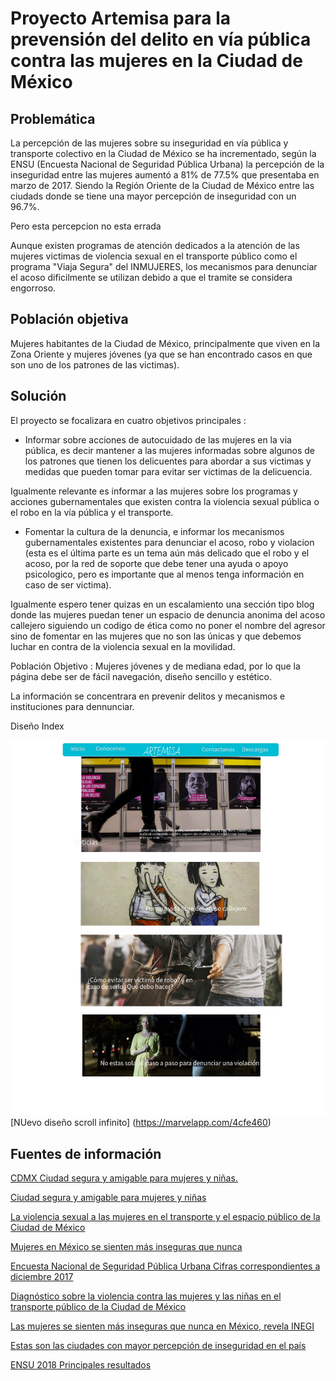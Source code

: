 # Proyecto Artemisa para la prevensión del delito en vía pública contra las mujeres en la Ciudad de México 


## Problemática 

La percepción de las mujeres sobre su inseguridad en vía pública y transporte colectivo en la Ciudad de México se ha incrementado, según la ENSU (Encuesta Nacional de Seguridad Pública Urbana) la percepción de la inseguridad entre las mujeres aumentó a 81% de  77.5% que presentaba en marzo de 2017. Siendo la Región Oriente de la Ciudad de México entre las ciudads donde se tiene una mayor percepción de inseguridad con un 96.7%.

Pero esta percepcion no esta errada 

Aunque existen programas de atención dedicados a la atención de las mujeres victimas de violencia sexual en el transporte público como el programa "Viaja Segura" del INMUJERES, los mecanismos para denunciar el acoso dificilmente se utilizan debido a que el tramite se considera engorroso. 



## Población objetiva 
 
 Mujeres habitantes de la Ciudad de México, principalmente que viven en la Zona Oriente y mujeres jóvenes (ya que se han encontrado casos en que son uno de los patrones de las victimas).

## Solución 

El proyecto se focalizara en cuatro objetivos principales  :

* Informar  sobre acciones de  autocuidado de las mujeres en la via pública, es decir mantener a las mujeres informadas sobre algunos de los patrones que tienen los delicuentes para abordar a sus victimas y medidas que pueden tomar para evitar ser victimas de la delicuencia. 

Igualmente relevante es informar a las mujeres sobre los programas y acciones gubernamentales que existen contra la violencia sexual pública o el robo en la vía pública y el transporte.

* Fomentar la cultura de la denuncia, e informar los mecanismos gubernamentales existentes para denunciar el acoso, robo y violacion (esta es el última parte es un tema aún más delicado que el robo y el acoso, por la red de soporte que debe tener una ayuda o apoyo psicologico, pero es importante que al menos tenga información en caso de ser victima).

Igualmente espero tener quizas en un escalamiento una sección tipo blog donde las mujeres puedan tener un espacio de denuncia anonima del acoso callejero siguiendo un codigo de ética como no poner el nombre del agresor sino de fomentar en las mujeres que no son las únicas y que debemos luchar en contra de la violencia sexual en la movilidad.

Población Objetivo : Mujeres jóvenes y de mediana edad, por lo que la página debe ser de fácil navegación,  diseño sencillo y estético.

La información se concentrara en prevenir delitos y mecanismos e instituciones para dennunciar.

Diseño Index 

![Index](images/index.png)
[NUevo diseño scroll infinito] (https://marvelapp.com/4cfe460)

## Fuentes de información 

[CDMX Ciudad segura y amigable para mujeres y niñas.](http://inmujeres.cdmx.gob.mx/storage/app/media/CDMX_SegurayAmigable/Programa_CDMX_SegurayAmigable_2017.pdf)

[Ciudad segura y amigable para mujeres y niñas](http://inmujeres.cdmx.gob.mx/storage/app/media/Publicaciones/01_Ficha_CiudadSegura_2017.pdf)

[La violencia sexual a las mujeres en el transporte y el espacio público de la Ciudad de México](https://labrujula.nexos.com.mx/?p=1274)

[Mujeres en México se sienten más inseguras que nunca](https://www.eleconomista.com.mx/politica/Mujeres-en-Mexico-se-sienten-mas-inseguras-que-nunca-20180117-0039.html)

[Encuesta Nacional de Seguridad Pública Urbana Cifras correspondientes a diciembre 2017](http://www.beta.inegi.org.mx/contenidos/saladeprensa/boletines/2018/ensu/ensu2018_01.pdf) 

[Diagnóstico sobre la violencia contra las mujeres y las niñas en el transporte público de la Ciudad de México ](http://www2.unwomen.org/-/media/field%20office%20mexico/documentos/publicaciones/2017/ciudades%20y%20espacios%20p%C3%BAblicos%20seguros.pdf?la=es&vs=330)

[Las mujeres se sienten más inseguras que nunca en México, revela INEGI](https://news.culturacolectiva.com/especiales/percepcion-de-inseguridad-en-mexico/)

[Estas son las ciudades con mayor percepción de inseguridad en el país](https://www.publimetro.com.mx/mx/noticias/2018/04/18/estas-son-las-ciudades-con-mayor-percepcion-de-inseguridad-del-pais.html)

[ENSU 2018 Principales resultados](http://www.beta.inegi.org.mx/contenidos/proyectos/enchogares/regulares/ensu/doc/ensu2018_marzo_presentacion_ejecutiva.pdf)

